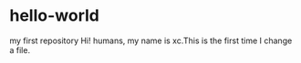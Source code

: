 # hello-world
my first repository
Hi! humans, my name is xc.This is the first time I change a file.
